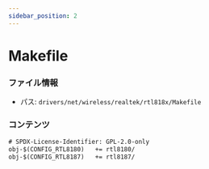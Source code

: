 ```yaml
---
sidebar_position: 2
---
```

# Makefile

### ファイル情報

- パス: `drivers/net/wireless/realtek/rtl818x/Makefile`

### コンテンツ

```txt
# SPDX-License-Identifier: GPL-2.0-only
obj-$(CONFIG_RTL8180)	+= rtl8180/
obj-$(CONFIG_RTL8187)	+= rtl8187/

```
